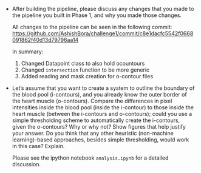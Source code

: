 - After building the pipeline, please discuss any changes that you made to the pipeline you built in Phase 1, and why you made those changes.

    All changes to the pipeline can be seen in the following commit:
    https://github.com/AshishBora/challenge1/commit/c8e1dacfc5542f0668091862f40d13d79796aa14

    In summary:
    1. Changed Datapoint class to also hold ocountours
    2. Changed `intersection` function to be more generic
    3. Added reading and mask creation for o-contour files

- Let’s assume that you want to create a system to outline the boundary of the blood pool (i-contours), and you already know the outer border of the heart muscle (o-contours). Compare the differences in pixel intensities inside the blood pool (inside the i-contour) to those inside the heart muscle (between the i-contours and o-contours); could you use a simple thresholding scheme to automatically create the i-contours, given the o-contours? Why or why not? Show figures that help justify your answer. Do you think that any other heuristic (non-machine learning)-based approaches, besides simple thresholding, would work in this case? Explain.

    Please see the ipython notebook `analysis.ipynb` for a detailed discussion.
